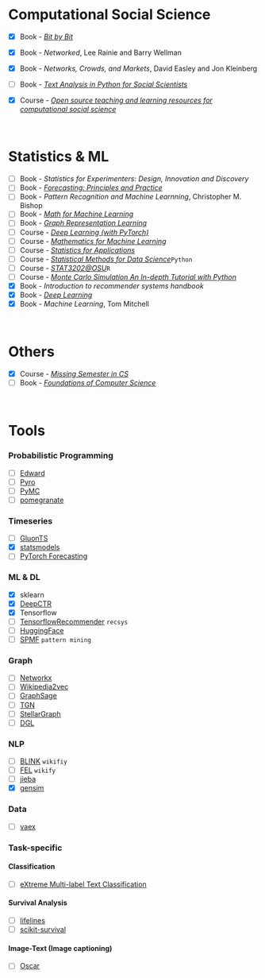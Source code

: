 # Computational Social Science
- [X] Book - [*Bit by Bit*](https://www.bitbybitbook.com/en/1st-ed/preface/)
- [X] Book - *Networked*, Lee Rainie and Barry Wellman
- [X] Book - *Networks, Crowds, and Markets*, David Easley and Jon Kleinberg
- [ ] Book - [*Text Analysis in Python for Social Scientists*](https://www.cambridge.org/core/elements/text-analysis-in-python-for-social-scientists/BFAB0A3604C7E29F6198EA2F7941DFF3)
- [X] Course - [*Open source teaching and learning resources for computational social science*](https://sicss.io/curriculum)


</br>

# Statistics & ML
- [ ] Book - *Statistics for Experimenters: Design, Innovation and Discovery*
- [ ] Book - [*Forecasting: Principles and Practice*](https://otexts.com/fpp2/)
- [ ] Book - *Pattern Recognition and Machine Learnning*, Christopher M. Bishop
- [ ] Book - [*Math for Machine Learning*](https://mml-book.github.io/book/mml-book.pdf)
- [ ] Book - [*Graph Representation Learning*](https://www.cs.mcgill.ca/~wlh/grl_book/files/GRL_Book.pdf)
- [ ] Course - [*Deep Learning (with PyTorch)*](https://www.youtube.com/playlist?list=PLLHTzKZzVU9eaEyErdV26ikyolxOsz6mq)
- [ ] Course - [*Mathematics for Machine Learning*](https://www.coursera.org/specializations/mathematics-machine-learning)
- [ ] Course - [*Statistics for Applications*](https://ocw.mit.edu/courses/mathematics/18-650-statistics-for-applications-fall-2016/index.htm)
- [ ] Course - [*Statistical Methods for Data Science*](https://gu.instructure.com/courses/11025)```Python```
- [ ] Course - [*STAT3202@OSU*](https://daviddalpiaz.github.io/stat3202-au18/)```R```
- [ ] Course - [*Monte Carlo Simulation An In-depth Tutorial with Python*](https://medium.com/towards-artificial-intelligence/monte-carlo-simulation-an-in-depth-tutorial-with-python-bcf6eb7856c8)
- [X] Book - *Introduction to recommender systems handbook*
- [X] Book - [*Deep Learning*](https://www.deeplearningbook.org/)
- [X] Book - *Machine Learning*, Tom Mitchell

</br>

# Others
- [X] Course - [*Missing Semester in CS*](https://missing.csail.mit.edu/)
- [ ] Book - [*Foundations of Computer Science*](http://infolab.stanford.edu/~ullman/focs.html)

</br>

# Tools
### Probabilistic Programming
- [ ] [Edward](http://edwardlib.org/tutorials/)
- [ ] [Pyro](http://pyro.ai/)
- [ ] [PyMC](https://nbviewer.jupyter.org/github/CamDavidsonPilon/Probabilistic-Programming-and-Bayesian-Methods-for-Hackers/blob/master/Prologue/Prologue.ipynb)
- [ ] [pomegranate](https://github.com/jmschrei/pomegranate)

### Timeseries
- [ ] [GluonTS](https://gluon-ts.mxnet.io/)
- [X] [statsmodels](https://www.statsmodels.org/stable/index.html)
- [ ] [PyTorch Forecasting](https://towardsdatascience.com/introducing-pytorch-forecasting-64de99b9ef46)

### ML & DL
- [X] sklearn
- [X] [DeepCTR](https://deepctr-doc.readthedocs.io/en/latest/)
- [X] Tensorflow
- [ ] [TensorflowRecommender](https://www.tensorflow.org/recommenders) ```recsys```
- [ ] [HuggingFace](https://huggingface.co/transformers/)
- [ ] [SPMF](http://www.philippe-fournier-viger.com/spmf) ```pattern mining```

### Graph
- [ ] [Networkx](https://networkx.github.io/)
- [ ] [Wikipedia2vec](https://wikipedia2vec.github.io/wikipedia2vec/)
- [ ] [GraphSage](http://snap.stanford.edu/graphsage/)
- [ ] [TGN](https://github.com/twitter-research/tgn)
- [ ] [StellarGraph](https://stellargraph.readthedocs.io/en/stable/README.html)
- [ ] [DGL](https://www.dgl.ai/)

### NLP
- [ ] [BLINK](https://github.com/facebookresearch/BLINK) ```wikifiy```
- [ ] [FEL](https://github.com/yahoo/FEL) ```wikify```
- [ ] [jieba](https://github.com/fxsjy/jieba)
- [X] [gensim](https://radimrehurek.com/gensim/)

### Data
- [ ] [vaex](https://vaex.io/docs/index.html)

### Task-specific
#### Classification
- [ ] [eXtreme Multi-label Text Classification](https://github.com/OctoberChang/X-Transformer)
#### Survival Analysis
- [ ] [lifelines](https://lifelines.readthedocs.io/en/latest/index.html)
- [ ] [scikit-survival](scikit-survival)
#### Image-Text (Image captioning)
- [ ] [Oscar](https://github.com/microsoft/Oscar)

